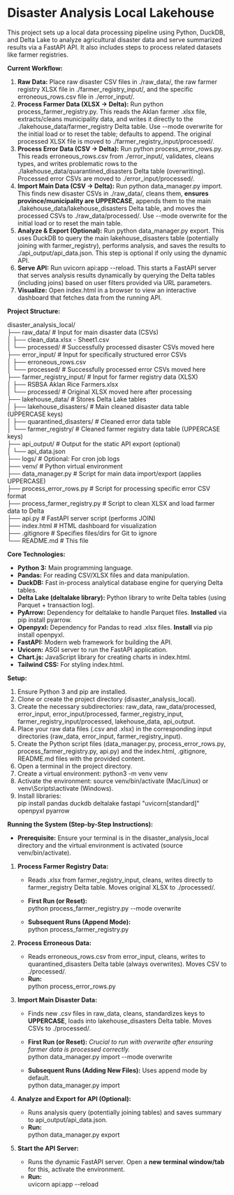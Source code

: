 # **Disaster Analysis Local Lakehouse**

This project sets up a local data processing pipeline using Python, DuckDB, and Delta Lake to analyze agricultural disaster data and serve summarized results via a FastAPI API. It also includes steps to process related datasets like farmer registries.

**Current Workflow:**

1. **Raw Data:** Place raw disaster CSV files in ./raw\_data/, the raw farmer registry XLSX file in ./farmer\_registry\_input/, and the specific erroneous\_rows.csv file in ./error\_input/.  
2. **Process Farmer Data (XLSX \-\> Delta):** Run python process\_farmer\_registry.py. This reads the Aklan farmer .xlsx file, extracts/cleans municipality data, and writes it directly to the ./lakehouse\_data/farmer\_registry Delta table. Use \--mode overwrite for the initial load or to reset the table; defaults to append. The original processed XLSX file is moved to ./farmer\_registry\_input/processed/.  
3. **Process Error Data (CSV \-\> Delta):** Run python process\_error\_rows.py. This reads erroneous\_rows.csv from ./error\_input/, validates, cleans types, and writes problematic rows to the ./lakehouse\_data/quarantined\_disasters Delta table (overwriting). Processed error CSVs are moved to ./error\_input/processed/.  
4. **Import Main Data (CSV \-\> Delta):** Run python data\_manager.py import. This finds new disaster CSVs in ./raw\_data/, cleans them, **ensures province/municipality are UPPERCASE**, appends them to the main ./lakehouse\_data/lakehouse\_disasters Delta table, and moves the processed CSVs to ./raw\_data/processed/. Use \--mode overwrite for the initial load or to reset the main table.  
5. **Analyze & Export (Optional):** Run python data\_manager.py export. This uses DuckDB to query the main lakehouse\_disasters table (potentially joining with farmer\_registry), performs analysis, and saves the results to ./api\_output/api\_data.json. This step is optional if only using the dynamic API.  
6. **Serve API:** Run uvicorn api:app \--reload. This starts a FastAPI server that serves analysis results dynamically by querying the Delta tables (including joins) based on user filters provided via URL parameters.  
7. **Visualize:** Open index.html in a browser to view an interactive dashboard that fetches data from the running API.

**Project Structure:**

disaster\_analysis\_local/  
├── raw\_data/                 \# Input for main disaster data (CSVs)  
│   ├── clean\_data.xlsx \- Sheet1.csv  
│   └── processed/            \# Successfully processed disaster CSVs moved here  
├── error\_input/              \# Input for specifically structured error CSVs  
│   ├── erroneous\_rows.csv  
│   └── processed/            \# Successfully processed error CSVs moved here  
├── farmer\_registry\_input/    \# Input for farmer registry data (XLSX)  
│   ├── RSBSA Aklan Rice Farmers.xlsx  
│   └── processed/            \# Original XLSX moved here after processing  
├── lakehouse\_data/           \# Stores Delta Lake tables  
│   ├── lakehouse\_disasters/  \# Main cleaned disaster data table (UPPERCASE keys)  
│   ├── quarantined\_disasters/ \# Cleaned error data table  
│   └── farmer\_registry/      \# Cleaned farmer registry data table (UPPERCASE keys)  
├── api\_output/               \# Output for the static API export (optional)  
│   └── api\_data.json  
├── logs/                     \# Optional: For cron job logs  
├── venv/                     \# Python virtual environment  
├── data\_manager.py           \# Script for main data import/export (applies UPPERCASE)  
├── process\_error\_rows.py     \# Script for processing specific error CSV format  
├── process\_farmer\_registry.py \# Script to clean XLSX and load farmer data to Delta  
├── api.py                    \# FastAPI server script (performs JOIN)  
├── index.html                \# HTML dashboard for visualization  
├── .gitignore                \# Specifies files/dirs for Git to ignore  
└── README.md                 \# This file

**Core Technologies:**

* **Python 3:** Main programming language.  
* **Pandas:** For reading CSV/XLSX files and data manipulation.  
* **DuckDB:** Fast in-process analytical database engine for querying Delta tables.  
* **Delta Lake (deltalake library):** Python library to write Delta tables (using Parquet \+ transaction log).  
* **PyArrow:** Dependency for deltalake to handle Parquet files. **Installed** via pip install pyarrow.  
* **Openpyxl:** Dependency for Pandas to read .xlsx files. **Install** via pip install openpyxl.  
* **FastAPI:** Modern web framework for building the API.  
* **Uvicorn:** ASGI server to run the FastAPI application.  
* **Chart.js:** JavaScript library for creating charts in index.html.  
* **Tailwind CSS:** For styling index.html.

**Setup:**

1. Ensure Python 3 and pip are installed.  
2. Clone or create the project directory (disaster\_analysis\_local).  
3. Create the necessary subdirectories: raw\_data, raw\_data/processed, error\_input, error\_input/processed, farmer\_registry\_input, farmer\_registry\_input/processed, lakehouse\_data, api\_output.  
4. Place your raw data files (.csv and .xlsx) in the corresponding input directories (raw\_data, error\_input, farmer\_registry\_input).  
5. Create the Python script files (data\_manager.py, process\_error\_rows.py, process\_farmer\_registry.py, api.py) and the index.html, .gitignore, README.md files with the provided content.  
6. Open a terminal in the project directory.  
7. Create a virtual environment: python3 \-m venv venv  
8. Activate the environment: source venv/bin/activate (Mac/Linux) or venv\\Scripts\\activate (Windows).  
9. Install libraries:  
   pip install pandas duckdb deltalake fastapi "uvicorn\[standard\]" openpyxl pyarrow

**Running the System (Step-by-Step Instructions):**

* **Prerequisite:** Ensure your terminal is in the disaster\_analysis\_local directory and the virtual environment is activated (source venv/bin/activate).  
1. **Process Farmer Registry Data:**  
   * Reads .xlsx from farmer\_registry\_input, cleans, writes directly to farmer\_registry Delta table. Moves original XLSX to ./processed/.  
   * **First Run (or Reset):**  
     python process\_farmer\_registry.py \--mode overwrite

   * **Subsequent Runs (Append Mode):**  
     python process\_farmer\_registry.py

2. **Process Erroneous Data:**  
   * Reads erroneous\_rows.csv from error\_input, cleans, writes to quarantined\_disasters Delta table (always overwrites). Moves CSV to ./processed/.  
   * **Run:**  
     python process\_error\_rows.py

3. **Import Main Disaster Data:**  
   * Finds new .csv files in raw\_data, cleans, standardizes keys to **UPPERCASE**, loads into lakehouse\_disasters Delta table. Moves CSVs to ./processed/.  
   * **First Run (or Reset):** *Crucial to run with overwrite after ensuring farmer data is processed correctly.*  
     python data\_manager.py import \--mode overwrite

   * **Subsequent Runs (Adding New Files):** Uses append mode by default.  
     python data\_manager.py import

4. **Analyze and Export for API (Optional):**  
   * Runs analysis query (potentially joining tables) and saves summary to api\_output/api\_data.json.  
   * **Run:**  
     python data\_manager.py export

5. **Start the API Server:**  
   * Runs the dynamic FastAPI server. Open a **new terminal window/tab** for this, activate the environment.  
   * **Run:**  
     uvicorn api:app \--reload  
